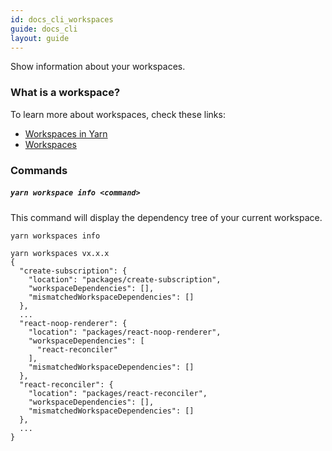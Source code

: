 ```yaml
---
id: docs_cli_workspaces
guide: docs_cli
layout: guide
---
```


<p class="lead">Show information about your workspaces.</p>

### What is a workspace? <a class="toc" id="toc-what-is-a-workspace" href="#toc-what-is-a-workspace"></a>

To learn more about workspaces, check these links:

* [Workspaces in Yarn]({{url_base}}/blog/2017/08/02/introducing-workspaces)
* [Workspaces]({{url_base}}/docs/workspaces)

### Commands <a class="toc" id="toc-commands" href="#toc-commands"></a>

##### `yarn workspace info <command>` <a class="toc" id="toc-yarn-workspaces-info" href="#toc-yarn-workspaces-info"></a>

This command will display the dependency tree of your current workspace.

```sh
yarn workspaces info
```

```
yarn workspaces vx.x.x
{
  "create-subscription": {
    "location": "packages/create-subscription",
    "workspaceDependencies": [],
    "mismatchedWorkspaceDependencies": []
  },
  ...
  "react-noop-renderer": {
    "location": "packages/react-noop-renderer",
    "workspaceDependencies": [
      "react-reconciler"
    ],
    "mismatchedWorkspaceDependencies": []
  },
  "react-reconciler": {
    "location": "packages/react-reconciler",
    "workspaceDependencies": [],
    "mismatchedWorkspaceDependencies": []
  },
  ...
}
```
